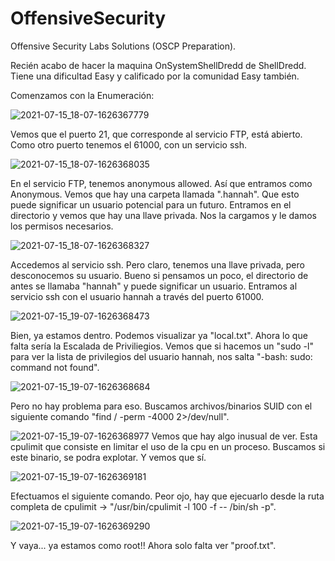 # OffensiveSecurity
Offensive Security Labs Solutions (OSCP Preparation).

Recién acabo de hacer la maquina OnSystemShellDredd de ShellDredd. Tiene una dificultad Easy y calificado por la comunidad Easy también.

Comenzamos con la Enumeración:

![2021-07-15_18-07-1626367779](https://user-images.githubusercontent.com/82907557/125826890-78189cfd-1c8b-473f-a06f-cebb89e07f2a.jpg)

Vemos que el puerto 21, que corresponde al servicio FTP, está abierto. Como otro puerto tenemos el 61000, con un servicio ssh.

![2021-07-15_18-07-1626368035](https://user-images.githubusercontent.com/82907557/125827068-6717b7cd-ddf9-43ce-93ba-44627545404f.jpg)

En el servicio FTP, tenemos anonymous allowed. Así que entramos como Anonymous. 
Vemos que hay una carpeta llamada ".hannah". Que esto puede significar un usuario potencial para un futuro. Entramos en el directorio y vemos que hay una llave privada. Nos la cargamos y le damos los permisos necesarios.

![2021-07-15_18-07-1626368327](https://user-images.githubusercontent.com/82907557/125827629-b91b373a-4497-4fb8-8b2a-c4fb26186329.jpg)

Accedemos al servicio ssh. Pero claro, tenemos una llave privada, pero desconocemos su usuario. Bueno si pensamos un poco, el directorio de antes se llamaba "hannah" y puede significar un usuario. Entramos al servicio ssh con el usuario hannah a través del puerto 61000. 

![2021-07-15_19-07-1626368473](https://user-images.githubusercontent.com/82907557/125827909-d1c10718-da54-4d1a-ae1f-2c6dd27aae62.jpg)

Bien, ya estamos dentro. Podemos visualizar ya "local.txt". Ahora lo que falta sería la Escalada de Priviliegios.
Vemos que si hacemos un "sudo -l" para ver la lista de privilegios del usuario hannah, nos salta "-bash: sudo: command not found". 

![2021-07-15_19-07-1626368684](https://user-images.githubusercontent.com/82907557/125828840-c3248083-d70e-403e-8741-00cfa88954f0.jpg)

Pero no hay problema para eso.
Buscamos archivos/binarios SUID con el siguiente comando "find / -perm -4000 2>/dev/null".

![2021-07-15_19-07-1626368977](https://user-images.githubusercontent.com/82907557/125828956-ca689315-7f18-449c-9460-629600c7ddde.jpg)
Vemos que hay algo inusual de ver. Esta cpulimit que consiste en limitar el uso de la cpu en un proceso. Buscamos si este binario, se podra explotar. Y vemos que sí. 

![2021-07-15_19-07-1626369181](https://user-images.githubusercontent.com/82907557/125829370-800a9270-1aa9-482a-ad91-811e7b40cece.jpg)

Efectuamos el siguiente comando. Peor ojo, hay que ejecuarlo desde la ruta completa de cpulimit -> "/usr/bin/cpulimit -l 100 -f -- /bin/sh -p".

![2021-07-15_19-07-1626369290](https://user-images.githubusercontent.com/82907557/125829657-eaba3615-8c45-4f4d-966e-ff4781fc946e.jpg)

Y vaya... ya estamos como root!!
Ahora solo falta ver "proof.txt".







